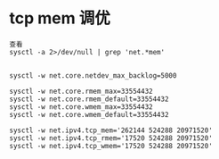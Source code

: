 # tcp mem 调优

    查看
    sysctl -a 2>/dev/null | grep 'net.*mem'


    sysctl -w net.core.netdev_max_backlog=5000

    sysctl -w net.core.rmem_max=33554432
    sysctl -w net.core.rmem_default=33554432
    sysctl -w net.core.wmem_max=33554432
    sysctl -w net.core.wmem_default=33554432

    sysctl -w net.ipv4.tcp_mem='262144 524288 20971520'
    sysctl -w net.ipv4.tcp_rmem='17520 524288 20971520'
    sysctl -w net.ipv4.tcp_wmem='17520 524288 20971520'